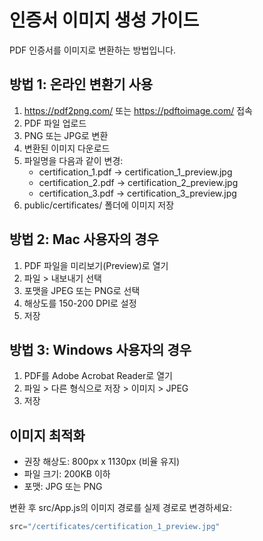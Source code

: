 # 인증서 이미지 생성 가이드

PDF 인증서를 이미지로 변환하는 방법입니다.

## 방법 1: 온라인 변환기 사용
1. https://pdf2png.com/ 또는 https://pdftoimage.com/ 접속
2. PDF 파일 업로드
3. PNG 또는 JPG로 변환
4. 변환된 이미지 다운로드
5. 파일명을 다음과 같이 변경:
   - certification_1.pdf → certification_1_preview.jpg
   - certification_2.pdf → certification_2_preview.jpg
   - certification_3.pdf → certification_3_preview.jpg
6. public/certificates/ 폴더에 이미지 저장

## 방법 2: Mac 사용자의 경우
1. PDF 파일을 미리보기(Preview)로 열기
2. 파일 > 내보내기 선택
3. 포맷을 JPEG 또는 PNG로 선택
4. 해상도를 150-200 DPI로 설정
5. 저장

## 방법 3: Windows 사용자의 경우
1. PDF를 Adobe Acrobat Reader로 열기
2. 파일 > 다른 형식으로 저장 > 이미지 > JPEG
3. 저장

## 이미지 최적화
- 권장 해상도: 800px x 1130px (비율 유지)
- 파일 크기: 200KB 이하
- 포맷: JPG 또는 PNG

변환 후 src/App.js의 이미지 경로를 실제 경로로 변경하세요:
```javascript
src="/certificates/certification_1_preview.jpg"
```
